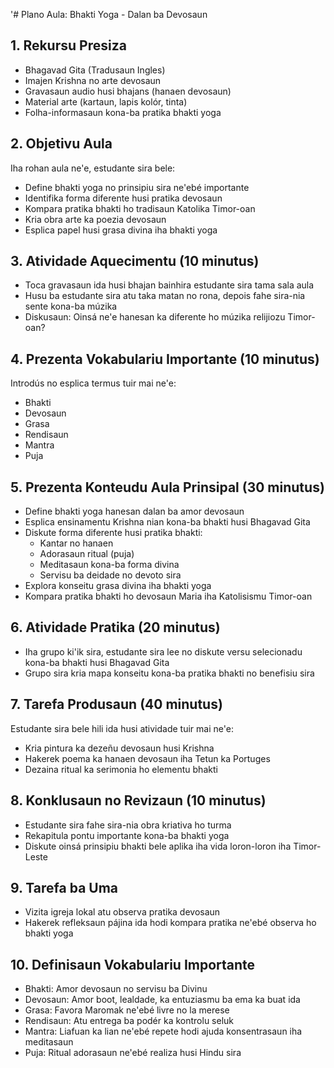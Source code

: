 '# Plano Aula: Bhakti Yoga - Dalan ba Devosaun

## 1. Rekursu Presiza

- Bhagavad Gita (Tradusaun Ingles)
- Imajen Krishna no arte devosaun
- Gravasaun audio husi bhajans (hanaen devosaun)
- Material arte (kartaun, lapis kolór, tinta)
- Folha-informasaun kona-ba pratika bhakti yoga

## 2. Objetivu Aula

Iha rohan aula ne'e, estudante sira bele:
- Define bhakti yoga no prinsipiu sira ne'ebé importante
- Identifika forma diferente husi pratika devosaun
- Kompara pratika bhakti ho tradisaun Katolika Timor-oan
- Kria obra arte ka poezia devosaun
- Esplica papel husi grasa divina iha bhakti yoga

## 3. Atividade Aquecimentu (10 minutus)

- Toca gravasaun ida husi bhajan bainhira estudante sira tama sala aula
- Husu ba estudante sira atu taka matan no rona, depois fahe sira-nia sente kona-ba múzika
- Diskusaun: Oinsá ne'e hanesan ka diferente ho múzika relijiozu Timor-oan?

## 4. Prezenta Vokabulariu Importante (10 minutus)

Introdús no esplica termus tuir mai ne'e:
- Bhakti
- Devosaun
- Grasa
- Rendisaun
- Mantra
- Puja

## 5. Prezenta Konteudu Aula Prinsipal (30 minutus)

- Define bhakti yoga hanesan dalan ba amor devosaun
- Esplica ensinamentu Krishna nian kona-ba bhakti husi Bhagavad Gita
- Diskute forma diferente husi pratika bhakti:
  * Kantar no hanaen
  * Adorasaun ritual (puja)
  * Meditasaun kona-ba forma divina
  * Servisu ba deidade no devoto sira
- Explora konseitu grasa divina iha bhakti yoga
- Kompara pratika bhakti ho devosaun Maria iha Katolisismu Timor-oan

## 6. Atividade Pratika (20 minutus)

- Iha grupo ki'ik sira, estudante sira lee no diskute versu selecionadu kona-ba bhakti husi Bhagavad Gita
- Grupo sira kria mapa konseitu kona-ba pratika bhakti no benefisiu sira

## 7. Tarefa Produsaun (40 minutus)

Estudante sira bele hili ida husi atividade tuir mai ne'e:
- Kria pintura ka dezeñu devosaun husi Krishna
- Hakerek poema ka hanaen devosaun iha Tetun ka Portuges
- Dezaina ritual ka serimonia ho elementu bhakti

## 8. Konklusaun no Revizaun (10 minutus)

- Estudante sira fahe sira-nia obra kriativa ho turma
- Rekapitula pontu importante kona-ba bhakti yoga
- Diskute oinsá prinsipiu bhakti bele aplika iha vida loron-loron iha Timor-Leste

## 9. Tarefa ba Uma

- Vizita igreja lokal atu observa pratika devosaun
- Hakerek refleksaun pájina ida hodi kompara pratika ne'ebé observa ho bhakti yoga

## 10. Definisaun Vokabulariu Importante

- Bhakti: Amor devosaun no servisu ba Divinu
- Devosaun: Amor boot, lealdade, ka entuziasmu ba ema ka buat ida
- Grasa: Favora Maromak ne'ebé livre no la merese
- Rendisaun: Atu entrega ba podér ka kontrolu seluk
- Mantra: Liafuan ka lian ne'ebé repete hodi ajuda konsentrasaun iha meditasaun
- Puja: Ritual adorasaun ne'ebé realiza husi Hindu sira